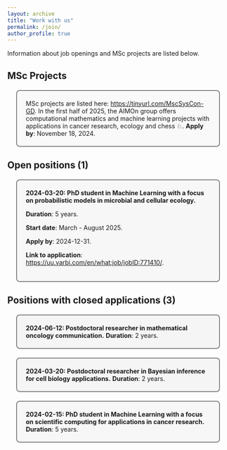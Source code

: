 ```yaml
---
layout: archive
title: "Work with us"
permalink: /join/
author_profile: true
---
```


Information about job openings and MSc projects are listed below.
  
## MSc Projects
<div style="background-color: #f9f9f9; border: 2px solid gray; border-radius: 8px; padding: 20px; margin: 20px;">
MSc projects are listed here: <a href="https://tinyurl.com/MscSysCon-GD">https://tinyurl.com/MscSysCon-GD</a>. 
In the first half of 2025, the AIMOn group offers computational mathematics and machine learning projects with applications in cancer research, ecology and chess ♘. <b>Apply by</b>: November 18, 2024. <br> 
</div>

## Open positions (1)
<div style="background-color: #f7f7f7; border: 2px solid gray; border-radius: 8px; padding: 20px; margin: 20px;">
<strong> 2024-03-20: PhD student in Machine Learning with a focus on probabilistic models in microbial and cellular ecology. </strong> 

<b>Duration</b>: 5 years. 

<b>Start date</b>: March - August 2025. 

<b>Apply by</b>: 2024-12-31.<br>

<b>Link to application</b>: <a href="https://uu.varbi.com/en/what:job/jobID:771410/">https://uu.varbi.com/en/what:job/jobID:771410/</a>.
</div>

## Positions with closed applications (3)

<div style="background-color: #f5f5f5; border: 2px solid gray; border-radius: 8px; padding: 20px; margin: 20px;">
<strong> 2024-06-12: Postdoctoral researcher in mathematical oncology communication.</strong> 
<b>Duration</b>: 2 years. 
</div>

<div style="background-color: #f5f5f5; border: 2px solid gray; border-radius: 8px; padding: 20px; margin: 20px;">
<strong> 2024-03-20: Postdoctoral researcher in Bayesian inference for cell biology applications.</strong> 
<b>Duration</b>: 2 years. 
</div>

<div style="background-color: #f7f7f7; border: 2px solid gray; border-radius: 8px; padding: 20px; margin: 20px;">
<strong> 2024-02-15: PhD student in Machine Learning with a focus on scientific computing for applications in cancer research.</strong>
<b>Duration</b>: 5 years. 
</div>

